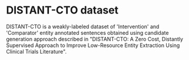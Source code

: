 # DISTANT-CTO dataset

DISTANT-CTO is a weakly-labeled dataset of 'Intervention' and 'Comparator' entity annotated sentences obtained using candidate generation approach described in "DISTANT-CTO: A Zero Cost, Distantly Supervised Approach to Improve Low-Resource Entity Extraction Using Clinical Trials Literature".

